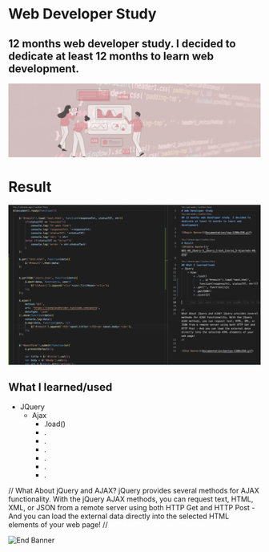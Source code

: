 # Web Developer Study
## 12 months web developer study. I decided to dedicate at least 12 months to learn web development.

![Begin Banner](Documentation/top-1200x350.gif)
 
# Result
![Middle Banner](/WDS-40_JQuery-5_jQuery_Crash_Course_5-Ajax/wds-40.png)
   
## What I learned/used
* JQuery
    * Ajax
        * .load()
        * .
        * .
        * .
        * .
        * .
        * .


        
//
What About jQuery and AJAX? jQuery provides several methods for AJAX functionality. With the jQuery AJAX methods, you can request text, HTML, XML, or JSON from a remote server using both HTTP Get and HTTP Post - And you can load the external data directly into the selected HTML elements of your web page!
//
   

![End Banner](Documentation/botton-1200x350.gif)